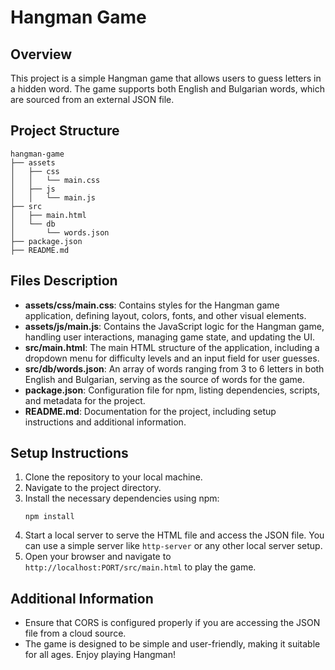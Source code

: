 # Hangman Game

## Overview
This project is a simple Hangman game that allows users to guess letters in a hidden word. The game supports both English and Bulgarian words, which are sourced from an external JSON file.

## Project Structure
```
hangman-game
├── assets
│   ├── css
│   │   └── main.css
│   ├── js
│   │   └── main.js
├── src
│   ├── main.html
│   └── db
│       └── words.json
├── package.json
├── README.md
```

## Files Description
- **assets/css/main.css**: Contains styles for the Hangman game application, defining layout, colors, fonts, and other visual elements.
- **assets/js/main.js**: Contains the JavaScript logic for the Hangman game, handling user interactions, managing game state, and updating the UI.
- **src/main.html**: The main HTML structure of the application, including a dropdown menu for difficulty levels and an input field for user guesses.
- **src/db/words.json**: An array of words ranging from 3 to 6 letters in both English and Bulgarian, serving as the source of words for the game.
- **package.json**: Configuration file for npm, listing dependencies, scripts, and metadata for the project.
- **README.md**: Documentation for the project, including setup instructions and additional information.

## Setup Instructions
1. Clone the repository to your local machine.
2. Navigate to the project directory.
3. Install the necessary dependencies using npm:
   ```
   npm install
   ```
4. Start a local server to serve the HTML file and access the JSON file. You can use a simple server like `http-server` or any other local server setup.
5. Open your browser and navigate to `http://localhost:PORT/src/main.html` to play the game.

## Additional Information
- Ensure that CORS is configured properly if you are accessing the JSON file from a cloud source.
- The game is designed to be simple and user-friendly, making it suitable for all ages. Enjoy playing Hangman!